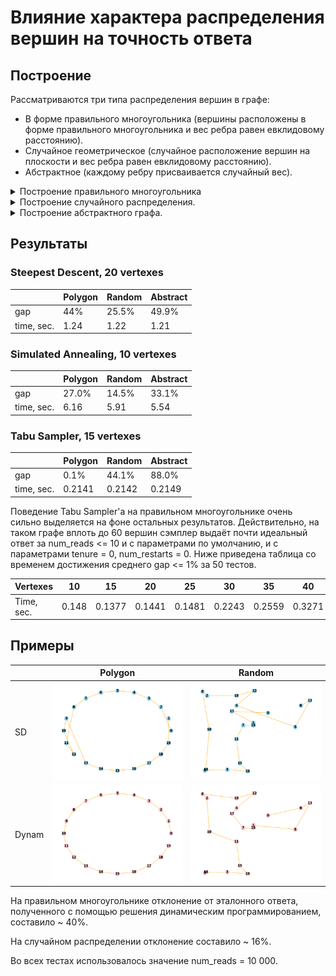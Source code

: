 # Влияние характера распределения вершин на точность ответа
## Построение
Рассматриваются три типа распределения вершин в графе:
* В форме правильного многоугольника (вершины расположены в форме правильного многоугольника и вес ребра равен евклидовому расстоянию).
* Случайное геометрическое (случайное расположение вершин на плоскости и вес ребра равен евклидовому расстоянию).
* Абстрактное (каждому ребру присваивается случайный вес).

<details>
  
<summary>
   Построение правильного многоугольника
</summary>

```
def GeneratePolygon(amount_of_vertexes) :
    graph = [[0] * amount_of_vertexes for i in range(amount_of_vertexes)]
    vertexes = []
    for i in range(amount_of_vertexes):
        angle = 2 * i * 3.14159 / amount_of_vertexes  # Вычисление угла для каждой вершины
        x = round(100 * (0.5 + 0.5 * math.cos(angle)), 2)  # X координата
        y = round(100 * (0.5 + 0.5 * math.sin(angle)), 2)  # Y координата
        vertexes.append((x, y))

    for i in range(amount_of_vertexes) :
        for j in range(amount_of_vertexes) :
            if (i == j) :
                continue
            graph[i][j] = round(euclidean_distance(vertexes[i], vertexes[j]), 2)
    return graph
```

</details>

<details>

<summary>
  Построение случайного распределения.
</summary>

  ```
  def GenerateFullPlot(amount_of_vertexes) :
    graph = [[0] * amount_of_vertexes for i in range(amount_of_vertexes)]
    vertexes = []
    for i in range(amount_of_vertexes):
        x = random.randint(1, 100)  # X координата
        y = random.randint(1, 100)  # Y координата
        vertexes.append((x, y))    

    for i in range(amount_of_vertexes) :
        for j in range(amount_of_vertexes) :
            if (i == j) :
                continue
            graph[i][j] = round(euclidean_distance(vertexes[i], vertexes[j]), 2)
    return graph
  ```
  
</details>

<details>

<summary>
  Построение абстрактного графа.
</summary>

  ```
def GenerateFullGraph(amount_of_vertexes):
    graph = [[0] * amount_of_vertexes for i in range(amount_of_vertexes)]
    for i in range(amount_of_vertexes):
        for j in range(i + 1, amount_of_vertexes):
            weight = random.randint(1, kMaxWeight)
            graph[i][j] = weight
            graph[j][i] = weight
    return graph
  ```
</details>

## Результаты

### Steepest Descent, 20 vertexes

| |Polygon |Random|Abstract|
| ------- | ------- | ------- |------|
|gap| 44%| 25.5%|49.9%|
|time, sec.| 1.24 |1.22|1.21|

### Simulated Annealing, 10 vertexes

||Polygon|Random|Abstract|
| ------- | ------- | ------- |-----|
|gap| 27.0%| 14.5%| 33.1%|
|time, sec.| 6.16| 5.91|5.54|

### Tabu Sampler, 15 vertexes

||Polygon|Random|Abstract|
| ------- | ------- | ------- |-----|
|gap| 0.1%| 44.1%| 88.0%|
|time, sec.| 0.2141| 0.2142|0.2149|

Поведение Tabu Sampler'а на правильном многоугольнике очень сильно выделяется на фоне остальных результатов. Действительно, на таком графе вплоть до 60 вершин сэмплер выдаёт почти идеальный ответ за num_reads <= 10 и с параметрами по умолчанию, и с параметрами tenure = 0, num_restarts = 0. Ниже приведена таблица со временем достижения среднего gap <= 1% за 50 тестов.

|Vertexes|10|15|20|25|30|35|40|45|50|55|60|
|---|---|---|---|---|---|---|---|---|---|---|---|
|Time, sec.|0.148|0.1377|0.1441|0.1481|0.2243|0.2559|0.3271|0.4928|1.0741|1.2042|2.2069|

## Примеры

 | |Polygon|Random|
 |---|---|---|
 |SD| ![](images/Polygon_SD_20.png) | ![](images/Random_SD_20.png)|
 |Dynam| ![](images/Polygon_Dynam_20.png)| ![](images/Random_Dynam_20.png) |

 На правильном многоугольнике отклонение от эталонного ответа, полученного с помощью решения динамическим программированием, составило ~ 40%.

 На случайном распределении отклонение составило ~ 16%.

 Во всех тестах использовалось значение num_reads = 10 000.
